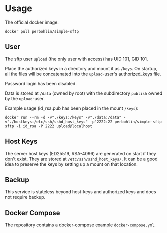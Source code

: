 Usage
=====

The official docker image:

```console
docker pull perbohlin/simple-sftp
```

User
----

The sftp user `upload` (the only user with access) has UID 101, GID 101.

Place the authorized keys in a directory and mount it as `/keys`. On startup, all
the files will be concatenated into the `upload`-user's authorized_keys file.

Password login has been disabled.

Data is stored at `/data` (owned by root) with the subdirectory `publish`
owned by the `upload`-user.

Example usage (id_rsa.pub has been placed in the mount `/keys`):

```console
docker run --rm -d -v"./keys:/keys" -v"./data:/data" -v"./hostkeys:/etc/ssh/sshd_host_keys" -p"2222:22 perbohlin/simple-sftp
sftp -i id_rsa -P 2222 upload@localhost
```

Host Keys
---------

The server host keys (ED25519, RSA-4096) are generated on start if they don't exist.
They are stored at `/etc/ssh/sshd_host_keys/`. It can be a good idea to preserve
the keys by setting up a mount on that location.

Backup
------

This service is stateless beyond host-keys and authorized keys and does not require backup.

Docker Compose
--------------

The repository contains a docker-compose example `docker-compose.yml`.
